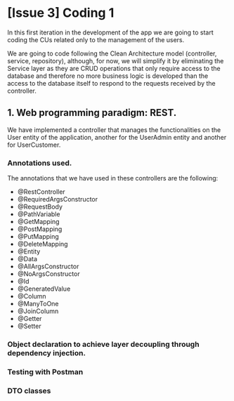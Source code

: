 # [Issue 3] Coding 1
In this first iteration in the development of the app we are going to start coding the CUs related only to the management of the users.

We are going to code following the Clean Architecture model (controller, service, repository), although, for now, we will simplify it by eliminating the Service layer as they are CRUD operations that only require access to the database and therefore no more business logic is developed than the access to the database itself to respond to the requests received by the controller.

## 1. Web programming paradigm: REST.
We have implemented a controller that manages the functionalities on the User entity of the application, another for the UserAdmin entity and another for UserCustomer.

### Annotations used.
The annotations that we have used in these controllers are the following:
- @RestController
- @RequiredArgsConstructor
- @RequestBody
- @PathVariable
- @GetMapping
- @PostMapping
- @PutMapping
- @DeleteMapping
- @Entity
- @Data
- @AllArgsConstructor
- @NoArgsConstructor
- @Id
- @GeneratedValue
- @Column
- @ManyToOne
- @JoinColumn
- @Getter
- @Setter

### Object declaration to achieve layer decoupling through dependency injection.


### Testing with Postman


### DTO classes
